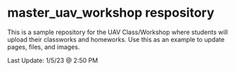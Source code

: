 # master_uav_workshop respository 

This is a sample repository for the UAV Class/Workshop where students will upload their classworks and homeworks. Use this as an example to update 
pages, files, and images.

Last Update: 1/5/23 @ 2:50 PM
